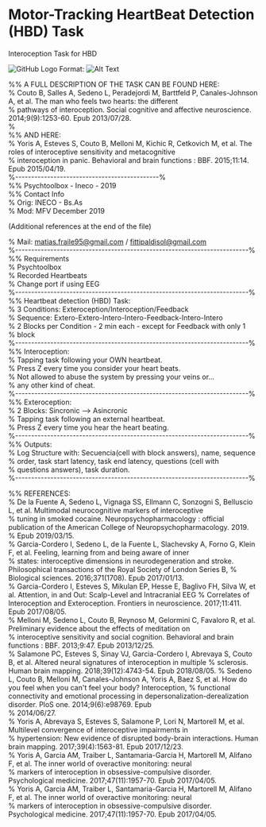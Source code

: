 # Motor-Tracking HeartBeat Detection (HBD) Task  
Interoception Task for HBD  

![GitHub Logo](https://github.com/MatiasFraile/Interoception/issues/1#issue-537782488)
Format: ![Alt Text](url)

%% A FULL DESCRIPTION OF THE TASK CAN BE FOUND HERE:  
% Couto B, Salles A, Sedeno L, Peradejordi M, Barttfeld P, Canales-Johnson A, et al. The man who feels two hearts: the different   
% pathways of interoception. Social cognitive and affective neuroscience. 2014;9(9):1253-60. Epub 2013/07/28.   
%  
%% AND HERE:  
% Yoris A, Esteves S, Couto B, Melloni M, Kichic R, Cetkovich M, et al. The roles of interoceptive sensitivity and metacognitive     
% interoception in panic. Behavioral and brain functions : BBF. 2015;11:14. Epub 2015/04/19.    
%---------------------------------------------%    
%% Psychtoolbox - Ineco - 2019  
%% Contact Info  
% Orig: INECO - Bs.As  
% Mod:  MFV December 2019  

(Additional references at the end of the file)  
  
%  Mail: matias.fraile95@gmail.com / fittipaldisol@gmail.com  
%-------------------------------------------------------------------------%  
%% Requirements  
%  Psychtoolbox  
%  Recorded Heartbeats  
%  Change port if using EEG   
%-------------------------------------------------------------------------%  
%% Heartbeat detection (HBD) Task:  
%  3 Conditions: Exteroception/Interoception/Feedback  
%  Sequence: Extero-Extero-Intero-Intero-Feedback-Intero-Intero  
%  2 Blocks per Condition - 2 min each - except for Feedback with only 1  
%  block  
%-------------------------------------------------------------------------%  
%% Interoception:   
%  Tapping task following your OWN heartbeat.   
%  Press Z every time you consider your heart beats.  
%  Not allowed to abuse the system by pressing your veins or...  
%  any other kind of cheat.  
%-------------------------------------------------------------------------%  
%% Exteroception:  
%  2 Blocks: Sincronic --> Asincronic   
%  Tapping task following an external heartbeat.  
%  Press Z every time you hear the heart beating.  
%-------------------------------------------------------------------------%  
%% Outputs:  
%  Log Structure with: Secuencia(cell with block answers), name, sequence  
%  order, task start latency, task end latency, questions (cell with  
%  questions answers), task duration.  
%-------------------------------------------------------------------------%  
  
%% REFERENCES:  
% De la Fuente A, Sedeno L, Vignaga SS, Ellmann C, Sonzogni S, Belluscio L, et al. Multimodal neurocognitive markers of interoceptive   
% tuning in smoked cocaine. Neuropsychopharmacology : official publication of the American College of Neuropsychopharmacology. 2019.   
% Epub 2019/03/15.  
% Garcia-Cordero I, Sedeno L, de la Fuente L, Slachevsky A, Forno G, Klein F, et al. Feeling, learning from and being aware of inner  
% states: interoceptive dimensions in neurodegeneration and stroke. Philosophical transactions of the Royal Society of London Series B, % Biological sciences. 2016;371(1708). Epub 2017/01/13.  
% Garcia-Cordero I, Esteves S, Mikulan EP, Hesse E, Baglivo FH, Silva W, et al. Attention, in and Out: Scalp-Level and Intracranial EEG  % Correlates of Interoception and Exteroception. Frontiers in neuroscience. 2017;11:411. Epub 2017/08/05.  
% Melloni M, Sedeno L, Couto B, Reynoso M, Gelormini C, Favaloro R, et al. Preliminary evidence about the effects of meditation on   
% interoceptive sensitivity and social cognition. Behavioral and brain functions : BBF. 2013;9:47. Epub 2013/12/25.  
% Salamone PC, Esteves S, Sinay VJ, Garcia-Cordero I, Abrevaya S, Couto B, et al. Altered neural signatures of interoception in multiple  % sclerosis. Human brain mapping. 2018;39(12):4743-54. Epub 2018/08/05. 
% Sedeno L, Couto B, Melloni M, Canales-Johnson A, Yoris A, Baez S, et al. How do you feel when you can't feel your body? Interoception,  % functional connectivity and emotional processing in depersonalization-derealization disorder. PloS one. 2014;9(6):e98769. Epub   
% 2014/06/27.  
% Yoris A, Abrevaya S, Esteves S, Salamone P, Lori N, Martorell M, et al. Multilevel convergence of interoceptive impairments in   
% hypertension: New evidence of disrupted body-brain interactions. Human brain mapping. 2017;39(4):1563-81. Epub 2017/12/23.  
% Yoris A, Garcia AM, Traiber L, Santamaria-Garcia H, Martorell M, Alifano F, et al. The inner world of overactive monitoring: neural   
% markers of interoception in obsessive-compulsive disorder. Psychological medicine. 2017;47(11):1957-70. Epub 2017/04/05.  
% Yoris A, Garcia AM, Traiber L, Santamaria-Garcia H, Martorell M, Alifano F, et al. The inner world of overactive monitoring: neural  
% markers of interoception in obsessive-compulsive disorder. Psychological medicine. 2017;47(11):1957-70. Epub 2017/04/05.  

